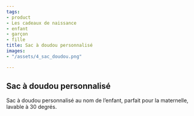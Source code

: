 ```yaml
---
tags:
- product
- Les cadeaux de naissance
- enfant
- garçon
- fille
title: Sac à doudou personnalisé
images:
- "/assets/4_sac_doudou.png"

---
```

## Sac à doudou personnalisé

Sac à doudou personnalisé au nom de l’enfant, parfait pour la maternelle, lavable à 30 degrés.